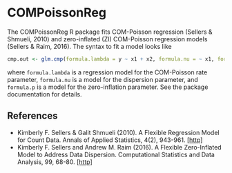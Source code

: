 COMPoissonReg
=============
The COMPoissonReg R package fits COM-Poisson regression (Sellers & Shmueli, 2010) and zero-inflated (ZI) COM-Poisson regression models (Sellers & Raim, 2016). The syntax to fit a model looks like
```R
cmp.out <- glm.cmp(formula.lambda = y ~ x1 + x2, formula.nu = ~ x1, formula.p = ~ x2)
```
where `formula.lambda` is a regression model for the COM-Poisson rate parameter, `formula.nu` is a model for the dispersion parameter, and `formula.p` is a model for the zero-inflation parameter. See the package documentation for details.

## References
* Kimberly F. Sellers & Galit Shmueli (2010). A Flexible Regression Model for
Count Data. Annals of Applied Statistics, 4(2), 943-961. [[http]](http://projecteuclid.org/euclid.aoas/1280842147)
* Kimberly F. Sellers and Andrew M. Raim (2016). A Flexible Zero-Inflated Model
to Address Data Dispersion. Computational Statistics and Data Analysis, 99,
68-80. [[http]](http://www.sciencedirect.com/science/article/pii/S0167947316000165)